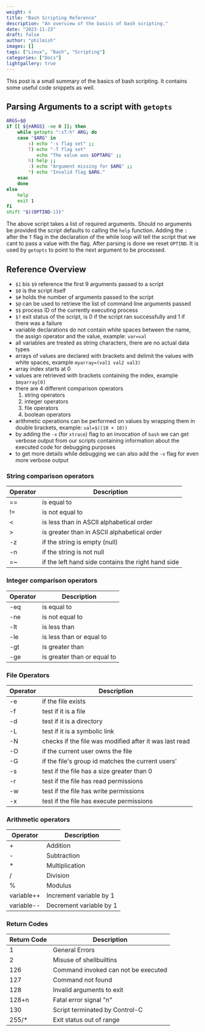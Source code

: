 ```yaml
---
weight: 4
title: "Bash Scripting Reference"
description: "An overview of the basics of bash scripting."
date: "2023-11-23"
draft: false
author: "philmish"
images: []
tags: ["Linux", "Bash", "Scripting"]
categories: ["Docs"]
lightgallery: true
---
```


This post is a small summary of the basics of bash scripting. It contains some useful code snippets as well. 


## Parsing Arguments to a script with `getopts`

```bash
ARGS=$@
if [[ ${#ARGS} -ne 0 ]]; then
	while getopts ":sT:h" ARG; do
	case "$ARG" in
		s) echo "-s flag set" ;;
		T) echo "-T flag set"
		   echo "The value was $OPTARG" ;;
		h) help ;;
		:) echo "Argument missing for $ARG" ;;
		*) echo "Invalid flag $ARG."
	esac
	done
else
	help
	exit 1
fi
shift "$((OPTIND-1))"
```

The above script takes a list of required arguments. Should no arguments be provided the script defaults to calling the `help` function.
Adding the `:` after the `T` flag in the declaration of the while loop will tell the script that we cant to pass a value with the flag.
After parsing is done we reset `OPTIND`. It is used by `getopts` to point to the next argument to be processed.
## Reference Overview

- `$1` bis `$9` reference the first 9 arguments passed to a script
- `$0` is the script itself
- `$#` holds the number of arguments passed to the script
- `$@` can be used to retrieve the list of command line arguments passed
- `$$` process ID of the currently executing process
- `$?` exit status of the script, is 0 if the script ran successfully and 1 if there was a failure
- variable declarations do not contain white spaces between the name, the assign operator and the value, example: `var=val`
- all variables are treated as string characters, there are no actual data types
- arrays of values are declared with brackets and delimit the values with white spaces, example `myarray=(val1 val2 val3)`
- array index starts at 0
- values are retrieved with brackets containing the index, example `$myarray[0]`
- there are 4 different comparison operators
	1. string operators
	2. integer operators
	3. file operators
	4. boolean operators
- arithmetic operations can be performed on values by wrapping them in double brackets, example: `val=$((10 + 10))`
- by adding the `-x` (for `xtrace`) flag to an invocation of `bash` we can get verbose output from our scripts containing information about the executed code for debugging purposes
- to get more details while debugging we can also add the `-v` flag for even more verbose output

### String comparison operators

| Operator | Description |
|-----------|--------------|
| == | is equal to |
| != | is not equal to |
| < | is less than in ASCII alphabetical order |
| > | is greater than in ASCII alphabetical order |
| -z | if the string is empty (null) |
| -n | if the string is not null |
| =~ | if the left hand side contains the right hand side |

### Integer comparison operators

| Operator | Description |
|-----------|--------------|
| -eq | is equal to |
| -ne | is not equal to |
| -lt | is less than |
| -le | is less than or equal to |
| -gt | is greater than |
| -ge | is greater than or equal to |


### File Operators

| Operator | Description |
|-----------|--------------|
| -e | if the file exists |
| -f | test if it is a file |
| -d | test if it is a directory |
| -L | test if it is a symbolic link |
| -N | checks if the file was modified after it was last read |
| -O | if the current user owns the file |
| -G | if the file's group id matches the current users' |
| -s | test if the file has a size greater than 0 |
| -r | test if the file has read permissions |
| -w | test if the file has write permissions |
| -x | test if the file has execute permissions |


### Arithmetic operators

| Operator | Description |
|-----------|--------------|
| + | Addition |
| - | Subtraction |
| * | Multiplication |
| / | Division |
| % | Modulus |
| variable++ | Increment variable by 1 |
| variable-- | Decrement variable by 1 |


### Return Codes

| Return Code | Description |
|-----------|--------------|
| 1 | General Errors |
| 2 | Misuse of shellbuiltins |
| 126 | Command invoked can not be executed |
| 127 | Command not found |
| 128 | Invalid arguments to exit |
| 128+n | Fatal error signal "n" |
| 130 | Script terminated by Control-C |
| 255/* | Exit status out of range |

